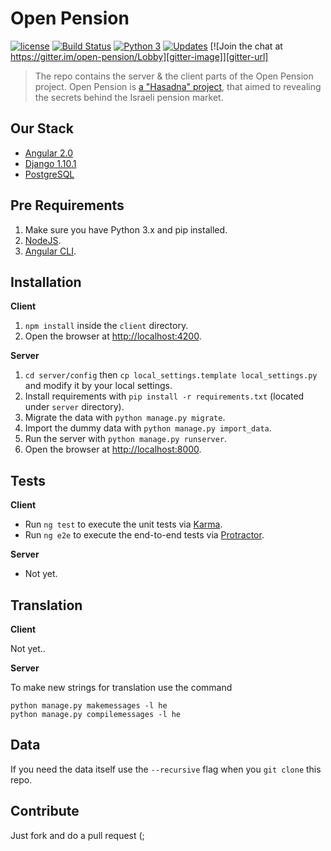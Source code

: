 # Open Pension

[![license][license-image]][license-url] [![Build Status][travis-image]][travis-url] [![Python 3][python-image]][python-url] [![Updates][updates-image]][updates-url] [![Join the chat at https://gitter.im/open-pension/Lobby][gitter-image]][gitter-url]

> The repo contains the server & the client parts of the Open Pension project.
Open Pension is [a "Hasadna" project](http://www.hasadna.org.il/), that aimed to revealing the secrets behind the Israeli pension market.

## Our Stack

  * [Angular 2.0](https://angular.io/)
  * [Django 1.10.1](https://www.djangoproject.com/)
  * [PostgreSQL](http://www.postgresql.org/)

## Pre Requirements

  1. Make sure you have Python 3.x and pip installed.
  2. [NodeJS](nodejs.org).
  3. [Angular CLI](https://github.com/angular/angular-cli).

## Installation

**Client**

  1. `npm install` inside the `client` directory.
  2. Open the browser at [http://localhost:4200](http://localhost:4200).

**Server**

  1. `cd server/config` then `cp local_settings.template local_settings.py` and modify it by your local settings.
  2. Install requirements with `pip install -r requirements.txt` (located under `server` directory).
  3. Migrate the data with `python manage.py migrate`.
  4. Import the dummy data with `python manage.py import_data`.
  5. Run the server with `python manage.py runserver`.
  6. Open the browser at [http://localhost:8000](http://localhost:8000).

## Tests

**Client**

  * Run `ng test` to execute the unit tests via [Karma](https://karma-runner.github.io).
  * Run `ng e2e` to execute the end-to-end tests via [Protractor](http://www.protractortest.org/).

**Server**

  * Not yet.

## Translation

**Client**

Not yet..

**Server**

To make new strings for translation use the command

```shell
python manage.py makemessages -l he
python manage.py compilemessages -l he
```

## Data

If you need the data itself use the `--recursive` flag when you `git clone` this repo.

## Contribute

Just fork and do a pull request (;

[license-image]: https://img.shields.io/badge/license-MIT-blue.svg
[license-url]: https://github.com/hasadna/open_pension/blob/master/LICENSE
[travis-image]: https://travis-ci.org/hasadna/open_pension.svg?branch=master
[travis-url]: https://travis-ci.org/hasadna/open_pension
[python-image]: https://pyup.io/repos/github/hasadna/open_pension/python-3-shield.svg
[python-url]: https://pyup.io/repos/github/hasadna/open_pension
[updates-image]: https://pyup.io/repos/github/hasadna/open_pension/shield.svg
[updates-url]: https://pyup.io/repos/github/hasadna/open_pension
[gitter-image]: https://badges.gitter.im/open-pension/Lobby.svg
[gitter-url]: https://gitter.im/open-pension/Lobby?utm_source=badge&utm_medium=badge&utm_campaign=pr-badge&utm_content=badge

